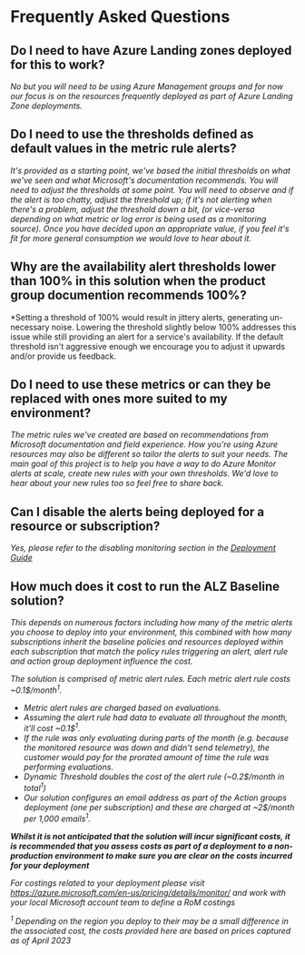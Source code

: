 # Frequently Asked Questions

## Do I need to have Azure Landing zones deployed for this to work?

*No but you will need to be using Azure Management groups and for now our focus is on the resources frequently deployed as part of Azure Landing Zone deployments.*

## Do I need to use the thresholds defined as default values in the metric rule alerts?

*It's provided as a starting point, we've based the initial thresholds on what we've seen and what Microsoft's documentation recommends. You will need to adjust the thresholds at some point.*
*You will need to observe and if the alert is too chatty, adjust the threshold up; if it's not alerting when there's a problem, adjust the threshold down a bit, (or vice-versa depending on what metric or log error is being used as a monitoring source). Once you have decided upon an appropriate value, if you feel it's fit for more general consumption we would love to hear about it.*

## Why are the availability alert thresholds lower than 100% in this solution when the product group documention recommends 100%?

*Setting a threshold of 100% would result in jittery alerts, generating un-necessary noise. Lowering the threshold slightly below 100% addresses this issue while still providing an alert for a service's availability. If the default threshold isn't aggressive enough we encourage you to adjust it upwards and/or provide us feedback.

## Do I need to use these metrics or can they be replaced with ones more suited to my environment?

*The metric rules we've created are based on recommendations from Microsoft documentation and field experience. How you're using Azure resources may also be different so tailor the alerts to suit your needs. The main goal of this project is to help you have a way to do Azure Monitor alerts at scale, create new rules with your own thresholds. We'd love to hear about your new rules too so feel free to share back.*

## Can I disable the alerts being deployed for a resource or subscription? 

*Yes, please refer to the disabling monitoring section in the [Deployment Guide](https://github.com/Azure/alz-monitor/wiki/DeploymentGuide)*

## How much does it cost to run the ALZ Baseline solution?

*This depends on numerous factors including how many of the metric alerts you choose to deploy into your environment, this combined with how many subscriptions inherit the baseline policies and resources deployed within each subscription that match the policy rules triggering an alert, alert rule and action group deployment influence the cost.* 

*The solution is comprised of metric alert rules. Each metric alert rule costs ~0.1$/month<sup>1</sup>.*

- *Metric alert rules are charged based on evaluations.*
- *Assuming the alert rule had data to evaluate all throughout the month, it'll cost ~0.1$<sup>1</sup>.*
- *If the rule was only evaluating during parts of the month (e.g. because the monitored resource was down and didn't send telemetry), the customer would pay for the prorated amount of time the rule was performing evaluations.*
- *Dynamic Threshold doubles the cost of the alert rule (~0.2$/month in total<sup>1</sup>)*
- *Our solution configures an email address as part of the Action groups deployment (one per subscription) and these are charged at ~2$/month per 1,000 emails<sup>1</sup>.*

***Whilst it is not anticipated that the solution will incur significant costs, it is recommended that you assess costs as part of a deployment to a non-production environment to make sure you are clear on the costs incurred for your deployment***

*For costings related to your deployment please visit https://azure.microsoft.com/en-us/pricing/details/monitor/ and work with your local Microsoft account team to define a RoM costings*

*<sup>1</sup> Depending on the region you deploy to their may be a small difference in the associated cost, the costs provided here are based on prices captured as of April 2023*